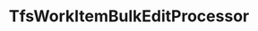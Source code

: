---
optionsClassName: TfsWorkItemBulkEditProcessorOptions
optionsClassFullName: MigrationTools._EngineV1.Configuration.Processing.TfsWorkItemBulkEditProcessorOptions
configurationSamples:
- name: defaults
  order: 2
  description: 
  code: There are no defaults! Check the sample for options!
  sampleFor: MigrationTools._EngineV1.Configuration.Processing.TfsWorkItemBulkEditProcessorOptions
- name: sample
  order: 1
  description: 
  code: There is no sample, but you can check the classic below for a general feel.
  sampleFor: MigrationTools._EngineV1.Configuration.Processing.TfsWorkItemBulkEditProcessorOptions
- name: classic
  order: 3
  description: 
  code: >-
    {
      "$type": "TfsWorkItemBulkEditProcessorOptions",
      "Enabled": false,
      "WhatIf": false,
      "WIQLQuery": "SELECT [System.Id] FROM WorkItems WHERE [System.TeamProject] = @TeamProject AND [@ReflectedWorkItemIdField] = ''  AND [System.WorkItemType] NOT IN ('Test Suite', 'Test Plan','Shared Steps','Shared Parameter','Feedback Request') ORDER BY [System.ChangedDate] desc",
      "WorkItemIDs": null,
      "FilterWorkItemsThatAlreadyExistInTarget": false,
      "PauseAfterEachWorkItem": false,
      "WorkItemCreateRetryLimit": 0,
      "SourceName": null,
      "TargetName": null
    }
  sampleFor: MigrationTools._EngineV1.Configuration.Processing.TfsWorkItemBulkEditProcessorOptions
description: This processor allows you to make changes in place where we load from the Target and update the Target. This is used for bulk updates with the most common reason being a process template change.
className: TfsWorkItemBulkEditProcessor
typeName: Processors
architecture: 
options:
- parameterName: Enabled
  type: Boolean
  description: If set to `true` then the processor will run. Set to `false` and the processor will not run.
  defaultValue: missing XML code comments
- parameterName: FilterWorkItemsThatAlreadyExistInTarget
  type: Boolean
  description: This loads all of the work items already saved to the Target and removes them from the Source work item list prior to commencing the run. While this may take some time in large data sets it reduces the time of the overall migration significantly if you need to restart.
  defaultValue: true
- parameterName: PauseAfterEachWorkItem
  type: Boolean
  description: Pause after each work item is migrated
  defaultValue: false
- parameterName: SourceName
  type: String
  description: missing XML code comments
  defaultValue: missing XML code comments
- parameterName: TargetName
  type: String
  description: missing XML code comments
  defaultValue: missing XML code comments
- parameterName: WhatIf
  type: Boolean
  description: Gets or sets a value indicating whether to run in "what if" mode without making actual changes to work items.
  defaultValue: false
- parameterName: WIQLQuery
  type: String
  description: A work item query based on WIQL to select only important work items. To migrate all leave this empty. See [WIQL Query Bits](#wiql-query-bits)
  defaultValue: AND  [Microsoft.VSTS.Common.ClosedDate] = '' AND [System.WorkItemType] NOT IN ('Test Suite', 'Test Plan','Shared Steps','Shared Parameter','Feedback Request')
- parameterName: WorkItemCreateRetryLimit
  type: Int32
  description: '**beta** If set to a number greater than 0 work items that fail to save will retry after a number of seconds equal to the retry count. This allows for periodic network glitches not to end the process.'
  defaultValue: 5
- parameterName: WorkItemIDs
  type: IList
  description: A list of work items to import
  defaultValue: '[]'
status: missing XML code comments
processingTarget: WorkItem
classFile: src/MigrationTools.Clients.TfsObjectModel/Processors/TfsWorkItemBulkEditProcessor.cs
optionsClassFile: src/MigrationTools.Clients.TfsObjectModel/Processors/TfsWorkItemBulkEditProcessorOptions.cs

redirectFrom:
- /Reference/Processors/TfsWorkItemBulkEditProcessorOptions/
layout: reference
toc: true
permalink: /Reference/Processors/TfsWorkItemBulkEditProcessor/
title: TfsWorkItemBulkEditProcessor
categories:
- Processors
- 
topics:
- topic: notes
  path: ../../docs/Reference/Processors/TfsWorkItemBulkEditProcessor-notes.md
  exists: false
  markdown: ''
- topic: introduction
  path: ../../docs/Reference/Processors/TfsWorkItemBulkEditProcessor-introduction.md
  exists: false
  markdown: ''

---